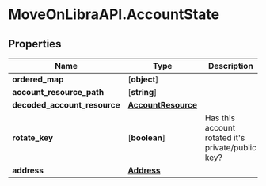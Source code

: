 # MoveOnLibraAPI.AccountState

## Properties

Name | Type | Description
------------ | ------------- | -------------
**ordered_map** | [**object**] | 
**account_resource_path** | [**string**] | 
**decoded_account_resource** | [**AccountResource**](AccountResource.md) | 
**rotate_key** | [**boolean**] | Has this account rotated it's private/public key?
**address** | [**Address**](Address.md) | 
